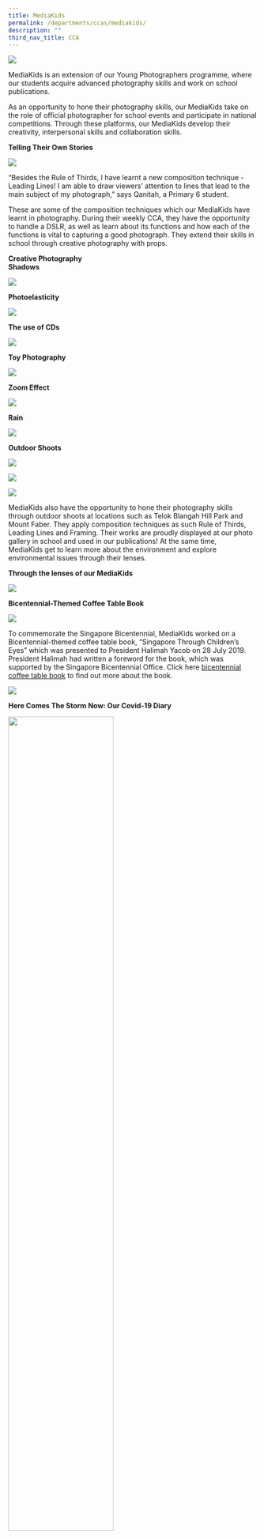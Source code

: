```yaml
---
title: MediaKids
permalink: /departments/ccas/mediakids/
description: ""
third_nav_title: CCA
---
```

<img src="/images/2023%20Photos/Media%20Kids/media_24.JPG">
<p>MediaKids is an extension of our Young Photographers programme, where our students acquire advanced photography skills and work on school publications.</p>
<p>As an opportunity to hone their photography skills, our MediaKids take on the role of official photographer for school events and participate in national competitions. Through these platforms, our MediaKids develop their creativity, interpersonal skills and collaboration skills.</p>
<p><strong>Telling Their Own Stories</strong></p>
<img src="/images/2023%20Photos/Media%20Kids/media_29.JPG">
<p>“Besides the Rule of Thirds, I have learnt a new composition technique - Leading Lines! I am able to draw viewers’ attention to lines that lead to the main subject of my photograph,” says Qanitah, a Primary 6 student.</p>
<p>These are some of the composition techniques which our MediaKids have learnt in photography. During their weekly CCA, they have the opportunity to handle a DSLR, as well as learn about its functions and how each of the functions is vital to capturing a good photograph. They extend their skills in school&nbsp;through creative photography with props.</p>
<p><strong>Creative Photography<br></strong><strong>Shadows</strong></p>
<img src="/images/mediakids2.png">
<p><strong>Photoelasticity</strong></p><p>
<img src="/images/mediakids3.png">
</p><p><strong>The use of CDs</strong></p><p>
<img src="/images/mediakids4.png">
	
</p><p><strong>Toy Photography</strong></p><p>

<img src="/images/2023%20Photos/Media%20Kids/media%20collage_1.JPG">
	
</p><p><strong>Zoom Effect</strong></p><p>
	
<img src="/images/2023%20Photos/Media%20Kids/media%20collage_2.JPG">
	
</p><p><strong>Rain</strong></p><p>
	
<img src="/images/2023%20Photos/Media%20Kids/media%20collage_3.JPG">
	
</p><p><strong>Outdoor Shoots</strong></p><p>
<img src="/images/2023%20Photos/Media%20Kids/media_16.JPG">	

![](/images/2023%20Photos/Media%20Kids/media_27.JPG)
	
![](/images/2023%20Photos/Media%20Kids/media_26.JPG)
</p><p>MediaKids also have the opportunity to hone their photography skills through outdoor shoots at locations such as&nbsp;Telok Blangah Hill Park and Mount Faber. They apply composition techniques as such Rule of Thirds, Leading Lines and Framing. Their works are proudly displayed at our photo gallery in school and used in our publications! At the same time, MediaKids&nbsp;get to learn more about the environment and explore environmental issues through their lenses.</p>
<p><strong>Through the lenses of our MediaKids</strong></p>
<img src="/images/mediakids5.png">
<p><strong>Bicentennial-Themed Coffee Table Book</strong></p>
<img src="/images/Photo-8-2-1024x576.jpg">
<p>To commemorate the Singapore Bicentennial, MediaKids worked on a Bicentennial-themed coffee table book, “Singapore Through Children’s Eyes” which was presented to President Halimah Yacob on 28 July 2019. President Halimah had written a foreword for the book, which was supported by the Singapore Bicentennial Office. Click here&nbsp;<a href="/bicentennial-coffee-table-book/">bicentennial coffee table book</a>&nbsp;to find out more about the book.</p>
<img src="/images/mediakids6.png">
<p><strong>Here Comes The Storm Now: Our Covid-19 Diary</strong></p>
<img style="width: 65%;" src="/images/Covid-19-274x300.jpg">
<p>MediaKids’ photographs taken during their e-CCA sessions were featured in our book, “Here Comes The Storm Now: Our Covid-19 Diary”. It documents our Covid-19 experiences through the eyes of our educators, children and parents. This book is dedicated to frontline heroes who have kept Singapore safe so that our children can continue learning in school. Please click&nbsp;<a href="https://blangahrisepri.moe.edu.sg/wp-content/uploads/2021/02/BRPS-Our-Covid19-Diary.pdf">here</a>&nbsp;to read our Covid-19 Diary.</p>
<p><strong>Special Event with Local Sportsmen and Sportswomen</strong></p>
<img src="/images/Photo-7-1.jpg">
<p>In line with the upcoming Tokyo Olympics, our students embarked on a project to gather inspirational stories and messages from our local sportsmen and sportswomen. In September 2019, we invited Singapore’s very own football legend, Mr Fandi Ahmad to our school. Our MediaKids took photographs of him being interviewed by our student leaders and conducting a football clinic for our boys in the Football CCA group.</p>
<img src="/images/For-Website-MK-Page.jpg">
<p>There were other platforms which gave our MediaKids opportunities to hone their photography skills. In 2020, we met our nation’s World Number 1 Para Archer, Ms Nur Syahidah Alim. Aqeel, our Primary 4 MediaKid, not only captured the session through his lenses, but was also inspired to overcome challenges and pursue his dreams and goals.</p>

In celebration of Biodiversity Week from 19 to 26 May 2023, we produced a coffee table book titled “A Bowl of Nature”. Our MediaKids applied their photography skills and captured biodiversity through their lenses. Click here to read more about “A Bowl of Nature”

![](/images/2023%20Photos/Media%20Kids/media_25.JPG)

##### Other Platforms to extend our MediaKids’ Learning: Photography Exhibition

![](/images/2023%20Photos/Media%20Kids/media_19.JPG)

Titled Virtues of Creativity and Flexibility, this photograph was taken at Labrador Nature Reserve by Ser Yen. It was selected to be exhibited at the 18th Ngee Ann Photographic Exhibition for the Student Category. 
Accompanying her photograph was a write-up:
I like to experiment and try new things. This is my first time capturing the landscape by using a lensball. The landscape of Labrador Nature Reserve appears as an inverted image in the lensball. This image resonates with me as it reminds me of being creative, flexible and looking at things from different perspectives, especially when we are facing difficulties.
Ser Yen said, “Our CCA lessons are conducted by a professional photographer. Through him, we learn more than just taking photographs. Our outdoor shoots include understanding the environment and nature, and how our cameras can capture how nature interact.”

<p><strong>Come Join Us!</strong></p>
<img style="width: 65%;" src="/images/2023%20Photos/Media%20Kids/media_28.JPG">

Mdm Uuchi, teacher in charge of MediaKids, shared “Through photography, our students develop observation skills, artistic expression and a deeper appreciation for the world around them. Our outdoor shoots are also very hands-on, providing opportunities for our students to practise their photography skills in real-world settings.”